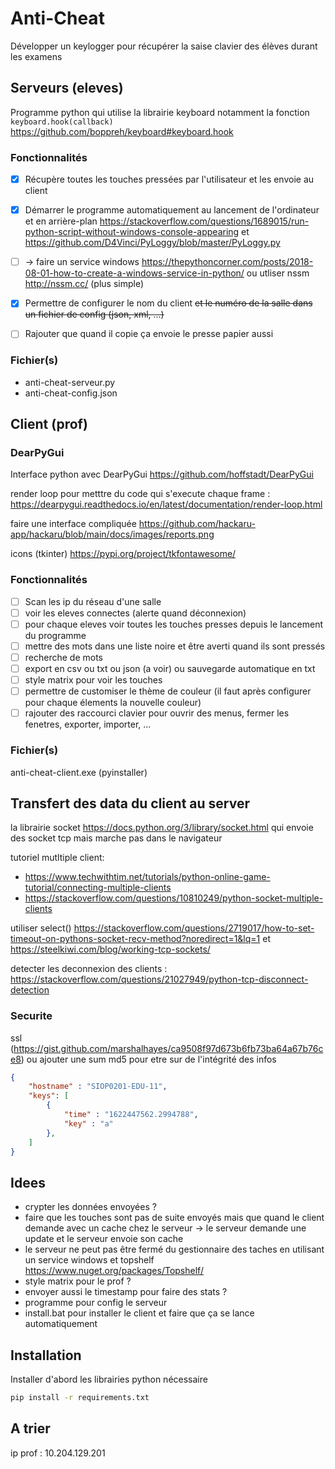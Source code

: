 # Anti-Cheat

Développer un keylogger pour récupérer la saise clavier des élèves durant les examens

## Serveurs (eleves)

Programme python qui utilise la librairie keyboard notamment la fonction `keyboard.hook(callback)`  https://github.com/boppreh/keyboard#keyboard.hook

### Fonctionnalités

- [x] Récupère toutes les touches pressées par l'utilisateur et les envoie au client

- [x] Démarrer le programme automatiquement au lancement de l'ordinateur et en arrière-plan https://stackoverflow.com/questions/1689015/run-python-script-without-windows-console-appearing et https://github.com/D4Vinci/PyLoggy/blob/master/PyLoggy.py

- [ ] -> faire un service windows https://thepythoncorner.com/posts/2018-08-01-how-to-create-a-windows-service-in-python/ ou utliser nssm http://nssm.cc/ (plus simple)

- [x] Permettre de configurer le nom du client ~~et le numéro de la salle dans un fichier de config (json, xml, ...)~~

- [ ] Rajouter que quand il copie ça envoie le presse papier aussi

### Fichier(s)

- anti-cheat-serveur.py
- anti-cheat-config.json  

## Client (prof)

### DearPyGui

Interface python avec DearPyGui https://github.com/hoffstadt/DearPyGui

render loop pour metttre du code qui s'execute chaque frame : https://dearpygui.readthedocs.io/en/latest/documentation/render-loop.html

faire une interface compliquée https://github.com/hackaru-app/hackaru/blob/main/docs/images/reports.png

icons (tkinter) https://pypi.org/project/tkfontawesome/

### Fonctionnalités

- [ ] Scan les ip du réseau d'une salle 
- [ ] voir les eleves connectes (alerte quand déconnexion)
- [ ] pour chaque eleves voir toutes les touches presses depuis le lancement du programme
- [ ] mettre des mots dans une liste noire et être averti quand ils sont pressés
- [ ] recherche de mots
- [ ] export en csv ou txt ou json (a voir) ou sauvegarde automatique en txt
- [ ] style matrix pour voir les touches
- [ ] permettre de customiser le thème de couleur (il faut après configurer pour chaque élements la nouvelle couleur)
- [ ] rajouter des raccourci clavier pour ouvrir des menus, fermer les fenetres, exporter, importer, ...

### Fichier(s)

anti-cheat-client.exe (pyinstaller)

## Transfert des data du client au server

la librairie socket https://docs.python.org/3/library/socket.html qui envoie des socket tcp mais marche pas dans le navigateur

tutoriel mutltiple client:
- https://www.techwithtim.net/tutorials/python-online-game-tutorial/connecting-multiple-clients
- https://stackoverflow.com/questions/10810249/python-socket-multiple-clients

utiliser select() https://stackoverflow.com/questions/2719017/how-to-set-timeout-on-pythons-socket-recv-method?noredirect=1&lq=1 et https://steelkiwi.com/blog/working-tcp-sockets/ 

detecter les deconnexion des clients : https://stackoverflow.com/questions/21027949/python-tcp-disconnect-detection

### Securite

ssl (https://gist.github.com/marshalhayes/ca9508f97d673b6fb73ba64a67b76ce8) ou ajouter une sum md5 pour etre sur de l'intégrité des infos

```json
{
    "hostname" : "SIOP0201-EDU-11",
    "keys": [
        {
            "time" : "1622447562.2994788",
            "key" : "a"
        },
    ]
}
```

## Idees

- crypter les données envoyées ?
- faire que les touches sont pas de suite envoyés mais que quand le client demande avec un cache chez le serveur -> le serveur demande une update et le serveur envoie son cache
- le serveur ne peut pas être fermé du gestionnaire des taches en utilisant un service windows et topshelf https://www.nuget.org/packages/Topshelf/
- style matrix pour le prof ?
- envoyer aussi le timestamp pour faire des stats ?
- programme pour config le serveur
- install.bat pour installer le client et faire que ça se lance automatiquement


## Installation

Installer d'abord les librairies python nécessaire

```sh
pip install -r requirements.txt
```

## A trier

ip prof : 10.204.129.201
